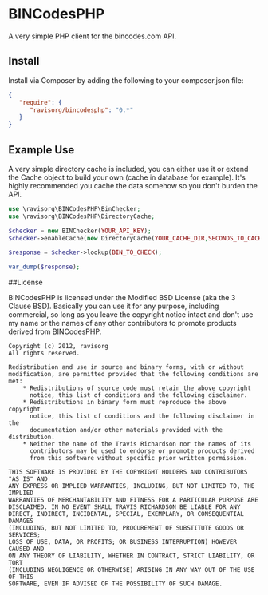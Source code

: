 # BINCodesPHP
A very simple PHP client for the bincodes.com API.

## Install

Install via Composer by adding the following to your composer.json file:

```json
{
   "require": {
      "ravisorg/bincodesphp": "0.*"
   }
}
```

## Example Use

A very simple directory cache is included, you can either use it or extend the Cache object to build 
your own (cache in database for example). It's highly recommended you cache the data somehow so you 
don't burden the API.

```php
use \ravisorg\BINCodesPHP\BinChecker;
use \ravisorg\BINCodesPHP\DirectoryCache;

$checker = new BINChecker(YOUR_API_KEY);
$checker->enableCache(new DirectoryCache(YOUR_CACHE_DIR,SECONDS_TO_CACHE_FOR));

$response = $checker->lookup(BIN_TO_CHECK);

var_dump($response);
```

##License

BINCodesPHP is licensed under the Modified BSD License (aka the 3 Clause BSD). Basically you can 
use it for any purpose, including commercial, so long as you leave the copyright notice intact and 
don't use my name or the names of any other contributors to promote products derived from 
BINCodesPHP.

	Copyright (c) 2012, ravisorg
	All rights reserved.
	
	Redistribution and use in source and binary forms, with or without
	modification, are permitted provided that the following conditions are met:
	    * Redistributions of source code must retain the above copyright
	      notice, this list of conditions and the following disclaimer.
	    * Redistributions in binary form must reproduce the above copyright
	      notice, this list of conditions and the following disclaimer in the
	      documentation and/or other materials provided with the distribution.
	    * Neither the name of the Travis Richardson nor the names of its 
	      contributors may be used to endorse or promote products derived 
	      from this software without specific prior written permission.
	
	THIS SOFTWARE IS PROVIDED BY THE COPYRIGHT HOLDERS AND CONTRIBUTORS "AS IS" AND
	ANY EXPRESS OR IMPLIED WARRANTIES, INCLUDING, BUT NOT LIMITED TO, THE IMPLIED
	WARRANTIES OF MERCHANTABILITY AND FITNESS FOR A PARTICULAR PURPOSE ARE
	DISCLAIMED. IN NO EVENT SHALL TRAVIS RICHARDSON BE LIABLE FOR ANY
	DIRECT, INDIRECT, INCIDENTAL, SPECIAL, EXEMPLARY, OR CONSEQUENTIAL DAMAGES
	(INCLUDING, BUT NOT LIMITED TO, PROCUREMENT OF SUBSTITUTE GOODS OR SERVICES;
	LOSS OF USE, DATA, OR PROFITS; OR BUSINESS INTERRUPTION) HOWEVER CAUSED AND
	ON ANY THEORY OF LIABILITY, WHETHER IN CONTRACT, STRICT LIABILITY, OR TORT
	(INCLUDING NEGLIGENCE OR OTHERWISE) ARISING IN ANY WAY OUT OF THE USE OF THIS
	SOFTWARE, EVEN IF ADVISED OF THE POSSIBILITY OF SUCH DAMAGE.